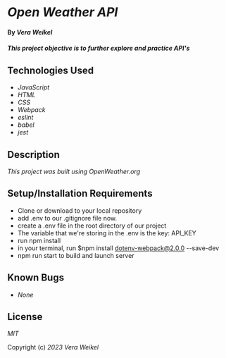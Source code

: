 # _Open Weather API_

#### By _Vera Weikel_

#### _This project objective is to further explore and practice API's_

## Technologies Used

- _JavaScript_
- _HTML_
- _CSS_
- _Webpack_
- _eslint_
- _babel_
- _jest_


## Description

_This project was built using OpenWeather.org_

## Setup/Installation Requirements

- Clone or download to your local repository
- add .env to our .gitignore file now.
- create a .env file in the root directory of our project
- The variable that we're storing in the .env is the key: API_KEY
- run npm install
- in your terminal, run $npm install dotenv-webpack@2.0.0 --save-dev
- npm run start to build and launch server


## Known Bugs

- _None_

## License

_MIT_

Copyright (c) _2023_ _Vera Weikel_
